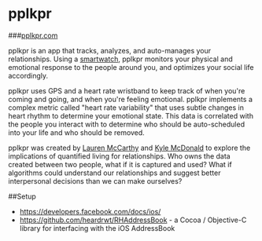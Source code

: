 # pplkpr

###[pplkpr.com](http://pplkpr.com)

pplkpr is an app that tracks, analyzes, and auto-manages your relationships. Using a [smartwatch](http://mioglobal.com), pplkpr monitors your physical and emotional response to the people around you, and optimizes your social life accordingly.

pplkpr uses GPS and a heart rate wristband to keep track of when you're coming and going, and when you're feeling emotional. pplkpr implements a complex metric called "heart rate variability" that uses subtle changes in heart rhythm to determine your emotional state. This data is correlated with the people you interact with to determine who should be auto-scheduled into your life and who should be removed.

pplkpr was created by [Lauren McCarthy](http://lauren-mccarthy.com) and [Kyle McDonald](http://kylemcdonald.net) to explore the implications of quantified living for relationships. Who owns the data created between two people, what if it is captured and used? What if algorithms could understand our relationships and suggest better interpersonal decisions than we can make ourselves?


##Setup

* https://developers.facebook.com/docs/ios/
* https://github.com/heardrwt/RHAddressBook - a Cocoa / Objective-C library for interfacing with the iOS AddressBook
